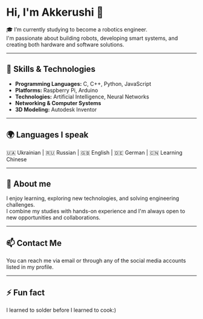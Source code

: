 # Hi, I'm Akkerushi 🤖

🎓 I’m currently studying to become a robotics engineer.  
I'm passionate about building robots, developing smart systems, and creating both hardware and software solutions.

---

## 🔧 Skills & Technologies

- **Programming Languages:** C, C++, Python, JavaScript  
- **Platforms:** Raspberry Pi, Arduino  
- **Technologies:** Artificial Intelligence, Neural Networks  
- **Networking & Computer Systems**  
- **3D Modeling:** Autodesk Inventor  

---

## 🌍 Languages I speak

🇺🇦 Ukrainian | 🇷🇺 Russian | 🇬🇧 English | 🇩🇪 German | 🇨🇳 Learning Chinese

---

## 🚀 About me

I enjoy learning, exploring new technologies, and solving engineering challenges.  
I combine my studies with hands-on experience and I'm always open to new opportunities and collaborations.

---

## 📫 Contact Me

You can reach me via email or through any of the social media accounts listed in my profile.

---

## ⚡ Fun fact

I learned to solder before I learned to cook:)
